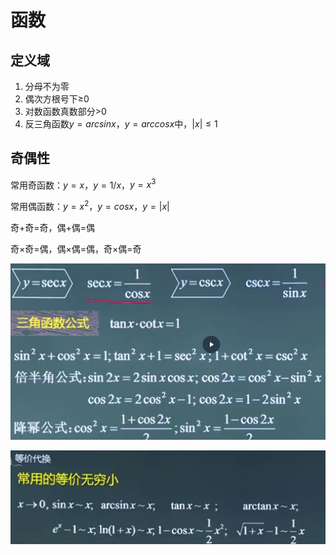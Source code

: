# 函数

## 定义域

1.   分母不为零
2.   偶次方根号下≥0
3.   对数函数真数部分>0
4.   反三角函数$y=arcsinx$，$y=arccosx$中，$|x|≤1$

## 奇偶性

常用奇函数：$y=x$，$y=1/x$，$y=x^3$

常用偶函数：$y=x^2$，$y=cosx$，$y=|x|$

奇+奇=奇，偶+偶=偶

奇×奇=偶，偶×偶=偶，奇×偶=奇

![三角函数](./imgs/三角函数.png)



![image-20230523211045787](imgs/image-20230523211045787.png)







